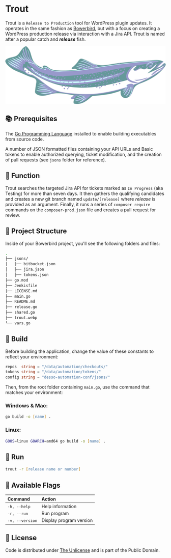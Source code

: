 # Trout

Trout is a `Release to Production` tool for WordPress plugin updates. It operates in the same fashion as [Bowerbird](https://github.com/farghul/bowerbird.git), but with a focus on creating a WordPress production release via interaction with a Jira API. Trout is named after a popular catch and ***release*** fish.

![Trout](trout.webp)

## 📚 Prerequisites

The [Go Programming Language](https://go.dev "Build simple, secure, scalable systems with Go") installed to enable building executables from source code.

A number of JSON formatted files containing your API URLs and Basic tokens to enable authorized querying, ticket modification, and the creation of pull requests (see `jsons` folder for reference).

## 🔩 Function

Trout searches the targeted Jira API for tickets marked as `In Progress` (aka Testing) for more than seven days. It then gathers the qualifying candidates and creates a new git branch named `update/[release]` where *release* is provided as an argument. Finally, it runs a series of `composer require` commands on the `composer-prod.json` file and creates a pull request for review.

## 📂 Project Structure

Inside of your Bowerbird project, you'll see the following folders and files:

``` zsh
.
├── jsons/
│   ├── bitbucket.json
│   ├── jira.json
│   ├── tokens.json
├── go.mod
├── Jenkisfile
├── LICENSE.md
├── main.go
├── README.md
├── release.go
├── shared.go
├── trout.webp
└── vars.go
```

## 🚧 Build

Before building the application, change the value of these constants to reflect your environment:

``` go
repos  string = "/data/automation/checkouts/"
tokens string = "/data/automation/tokens/"
config string = "desso-automation-conf/jsons/"
```

Then, from the root folder containing `main.go`, use the command that matches your environment:

### Windows & Mac:

``` zsh
go build -o [name] .
```

### Linux:

``` zsh
GOOS=linux GOARCH=amd64 go build -o [name] .
```

## 🏃 Run

``` zsh
trout -r [release name or number]
```

## 🎏 Available Flags

| Command               | Action                      |
|:----------------------|:----------------------------|
|    `-h, --help`       |   Help information          |
|    `-r, --run`        |   Run program               |
|    `-v, --version`    |   Display program version   |

## 🎫 License

Code is distributed under [The Unlicense](https://github.com/farghul/trout/blob/main/LICENSE.md "Unlicense Yourself, Set Your Code Free") and is part of the Public Domain.
